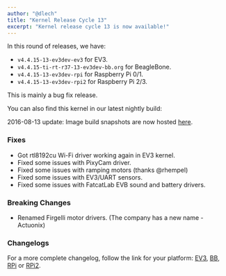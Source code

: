 ```yaml
---
author: "@dlech"
title: "Kernel Release Cycle 13"
excerpt: "Kernel release cycle 13 is now available!"
---
```


In this round of releases, we have:

* `v4.4.15-13-ev3dev-ev3` for EV3.
* `v4.4.15-ti-rt-r37-13-ev3dev-bb.org` for BeagleBone.
* `v4.4.15-13-ev3dev-rpi` for Raspberry Pi 0/1.
* `v4.4.15-13-ev3dev-rpi2` for Raspberry Pi 2/3.

This is mainly a bug fix release.

You can also find this kernel in our latest nightly build:

2016-08-13 update: Image build snapshots are now hosted [here][download].

[download]: https://oss.jfrog.org/list/oss-snapshot-local/org/ev3dev/brickstrap/

### Fixes

* Got rtl8192cu Wi-Fi driver working again in EV3 kernel.
* Fixed some issues with PixyCam driver.
* Fixed some issues with ramping motors (thanks @rhempel)
* Fixed some issues with EV3/UART sensors.
* Fixed some issues with FatcatLab EVB sound and battery drivers.

### Breaking Changes

* Renamed Firgelli motor drivers. (The company has a new name - Actuonix)

### Changelogs

For a more complete changelog, follow the link for your platform:
[EV3][ev3-changelog], [BB][bb.org-changelog], [RPi][rpi-changelog] or [RPi2][rpi2-changelog].

[ev3-changelog]: https://github.com/ev3dev/ev3dev-kpkg/blob/e2e0ef9f8017bf920c754a4758d50f5ff887f81a/ev3dev-ev3/changelog
[bb.org-changelog]: https://github.com/ev3dev/ev3dev-kpkg/blob/6189b465330bc606adde1b75d8d6d1c05f3f284b/ev3dev-bb.org/changelog
[rpi-changelog]: https://github.com/ev3dev/ev3dev-kpkg/blob/0ce6bf7d79a97ed0da9f3ec1786009e594ee4c0e/ev3dev-rpi/changelog
[rpi2-changelog]: https://github.com/ev3dev/ev3dev-kpkg/blob/94a52b32dcd2e5d57ad8385303a86ff59b76c7cf/ev3dev-rpi2/changelog
